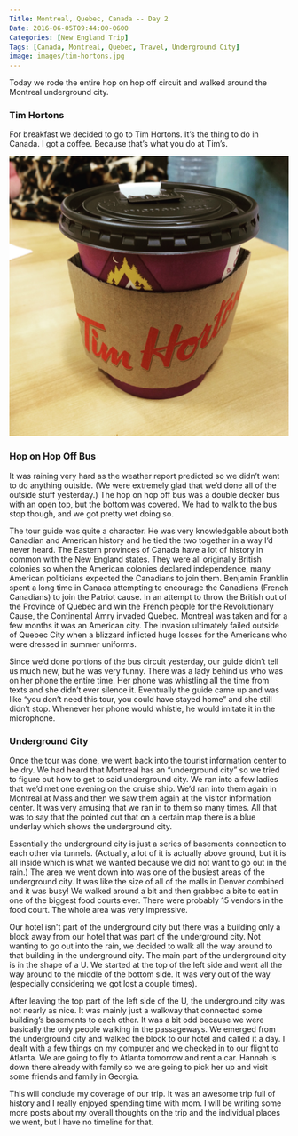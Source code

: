 ```yaml
---
Title: Montreal, Quebec, Canada -- Day 2
Date: 2016-06-05T09:44:00-0600
Categories: [New England Trip]
Tags: [Canada, Montreal, Quebec, Travel, Underground City]
image: images/tim-hortons.jpg
---
```


Today we rode the entire hop on hop off circuit and walked around the Montreal
underground city.

### Tim Hortons

For breakfast we decided to go to Tim Hortons. It’s the thing to do in Canada. I
got a coffee. Because that’s what you do at Tim’s.

![Cup of Tim Hortons coffee](images/tim-hortons.jpg)

### Hop on Hop Off Bus

It was raining very hard as the weather report predicted so we didn’t want to do
anything outside. (We were extremely glad that we’d done all of the outside
stuff yesterday.) The hop on hop off bus was a double decker bus with an open
top, but the bottom was covered. We had to walk to the bus stop though, and we
got pretty wet doing so.

The tour guide was quite a character. He was very knowledgable about both
Canadian and American history and he tied the two together in a way I’d never
heard. The Eastern provinces of Canada have a lot of history in common with the
New England states. They were all originally British colonies so when the
American colonies declared independence, many American politicians expected the
Canadians to join them. Benjamin Franklin spent a long time in Canada attempting
to encourage the Canadiens (French Canadians) to join the Patriot cause. In an
attempt to throw the British out of the Province of Quebec and win the French
people for the Revolutionary Cause, the Continental Amry invaded Quebec.
Montreal was taken and for a few months it was an American city. The invasion
ultimately failed outside of Quebec City when a blizzard inflicted huge losses
for the Americans who were dressed in summer uniforms.

Since we’d done portions of the bus circuit yesterday, our guide didn’t tell us
much new, but he was very funny. There was a lady behind us who was on her phone
the entire time. Her phone was whistling all the time from texts and she didn’t
ever silence it. Eventually the guide came up and was like “you don’t need this
tour, you could have stayed home” and she still didn’t stop. Whenever her phone
would whistle, he would imitate it in the microphone.

### Underground City

Once the tour was done, we went back into the tourist information center to be
dry. We had heard that Montreal has an “underground city” so we tried to figure
out how to get to said underground city. We ran into a few ladies that we’d met
one evening on the cruise ship. We’d ran into them again in Montreal at Mass and
then we saw them again at the visitor information center. It was very amusing
that we ran in to them so many times. All that was to say that the pointed out
that on a certain map there is a blue underlay which shows the underground city.

Essentially the underground city is just a series of basements connection to
each other via tunnels. (Actually, a lot of it is actually above ground, but it
is all inside which is what we wanted because we did not want to go out in the
rain.) The area we went down into was one of the busiest areas of the
underground city. It was like the size of all of the malls in Denver combined
and it was busy! We walked around a bit and then grabbed a bite to eat in one of
the biggest food courts ever. There were probably 15 vendors in the food court.
The whole area was very impressive.

Our hotel isn't part of the underground city but there was a building only a
block away from our hotel that was part of the underground city.  Not wanting to
go out into the rain, we decided to walk all the way around to that building in
the underground city. The main part of the underground city is in the shape of a
U. We started at the top of the left side and went all the way around to the
middle of the bottom side.  It was very out of the way (especially considering
we got lost a couple times).

After leaving the top part of the left side of the U, the underground city was
not nearly as nice. It was mainly just a walkway that connected some building’s
basements to each other. It was a bit odd because we were basically the only
people walking in the passageways. We emerged from the underground city and
walked the block to our hotel and called it a day. I dealt with a few things on
my computer and we checked in to our flight to Atlanta. We are going to fly to
Atlanta tomorrow and rent a car. Hannah is down there already with family so we
are going to pick her up and visit some friends and family in Georgia.

This will conclude my coverage of our trip. It was an awesome trip full of
history and I really enjoyed spending time with mom. I will be writing some more
posts about my overall thoughts on the trip and the individual places we went,
but I have no timeline for that.
